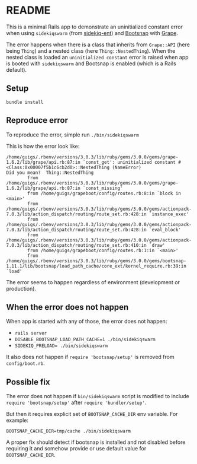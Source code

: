 # README

This is a minimal Rails app to demonstrate an uninitialized constant error when using `sidekiqswarm` (from [sidekiq-ent](https://sidekiq.org/products/enterprise.html)) and [Bootsnap](https://github.com/Shopify/bootsnap) with [Grape](https://github.com/ruby-grape/grape).

The error happens when there is a class that inherits from `Grape::API` (here being `Thing`) and a 
nested class (here `Thing::NestedThing`). When the nested class is loaded an `uninitialized constant` error
is raised when app is booted with `sidekiqswarm` and Bootsnap is enabled (which is a Rails default).

## Setup

`bundle install`

## Reproduce error

To reproduce the error, simple run `./bin/sidekiqswarm`

This is how the error look like:

```
/home/guigs/.rbenv/versions/3.0.3/lib/ruby/gems/3.0.0/gems/grape-1.6.2/lib/grape/api.rb:87:in `const_get': uninitialized constant #<Class:0x00007f5b1c6cb2d0>::NestedThing (NameError)
Did you mean?  Thing::NestedThing
        from /home/guigs/.rbenv/versions/3.0.3/lib/ruby/gems/3.0.0/gems/grape-1.6.2/lib/grape/api.rb:87:in `const_missing'
        from /home/guigs/grapeboot/config/routes.rb:8:in `block in <main>'
        from /home/guigs/.rbenv/versions/3.0.3/lib/ruby/gems/3.0.0/gems/actionpack-7.0.3/lib/action_dispatch/routing/route_set.rb:428:in `instance_exec'
        from /home/guigs/.rbenv/versions/3.0.3/lib/ruby/gems/3.0.0/gems/actionpack-7.0.3/lib/action_dispatch/routing/route_set.rb:428:in `eval_block'
        from /home/guigs/.rbenv/versions/3.0.3/lib/ruby/gems/3.0.0/gems/actionpack-7.0.3/lib/action_dispatch/routing/route_set.rb:410:in `draw'
        from /home/guigs/grapeboot/config/routes.rb:1:in `<main>'
        from /home/guigs/.rbenv/versions/3.0.3/lib/ruby/gems/3.0.0/gems/bootsnap-1.11.1/lib/bootsnap/load_path_cache/core_ext/kernel_require.rb:39:in `load'

```

The error seems to happen regardless of environment (development or production).

## When the error does not happen

When app is started with any of those, the error does not happen:

* `rails server`
* `DISABLE_BOOTSNAP_LOAD_PATH_CACHE=1 ./bin/sidekiqswarm`
* `SIDEKIQ_PRELOAD= ./bin/sidekiqswarm`

It also does not happen if `require 'bootsnap/setup'` is removed from `config/boot.rb`.

## Possible fix

The error does not happen if `bin/sidekiqswarm` script is modified to include `require 'bootsnap/setup'` after `require 'bundler/setup'`.

But then it requires explicit set of `BOOTSNAP_CACHE_DIR` env variable. For example:

`BOOTSNAP_CACHE_DIR=tmp/cache ./bin/sidekiqswarm`

A proper fix should detect if bootsnap is installed and not disabled before requiring it and somehow provide or use default value for `BOOTSNAP_CACHE_DIR`.
